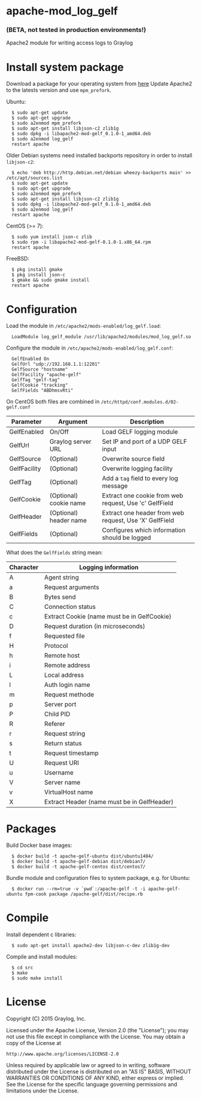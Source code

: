 # apache-mod_log_gelf
### (BETA, not tested in production environments!)
Apache2 module for writing access logs to Graylog

# Install system package
Download a package for your operating system from [here](https://github.com/Graylog2/apache-mod_log_gelf/releases)
Update Apache2 to the latests version and use `mpm_prefork`.

Ubuntu:

```
  $ sudo apt-get update
  $ sudo apt-get upgrade
  $ sudo a2enmod mpm_prefork
  $ sudo apt-get install libjson-c2 zlib1g
  $ sudo dpkg -i libapache2-mod-gelf_0.1.0-1_amd64.deb
  $ sudo a2enmod log_gelf
  restart apache
```

Older Debian systems need installed backports repository in order to install `libjson-c2`:

```
  $ echo 'deb http://http.debian.net/debian wheezy-backports main' >> /etc/apt/sources.list
  $ sudo apt-get update
  $ sudo apt-get upgrade
  $ sudo a2enmod mpm_prefork
  $ sudo apt-get install libjson-c2 zlib1g
  $ sudo dpkg -i libapache2-mod-gelf_0.1.0-1_amd64.deb
  $ sudo a2enmod log_gelf
  restart apache
```

CentOS (>= 7):

```
  $ sudo yum install json-c zlib
  $ sudo rpm -i libapache2-mod-gelf-0.1.0-1.x86_64.rpm
  restart apache
```

FreeBSD:

```
  $ pkg install gmake
  $ pkg install json-c
  $ gmake && sudo gmake install
  restart apache
```

# Configuration

Load the module in `/etc/apache2/mods-enabled/log_gelf.load`:

```
  LoadModule log_gelf_module /usr/lib/apache2/modules/mod_log_gelf.so
```

Configure the module in `/etc/apache2/mods-enabled/log_gelf.conf`:

```
  GelfEnabled On
  GelfUrl "udp://192.168.1.1:12201"
  GelfSource "hostname"
  GelfFacility "apache-gelf"
  GelfTag "gelf-tag"
  GelfCookie "tracking"
  GelfFields "ABDhmsvRti"
```
On CentOS both files are combined in `/etc/httpd/conf.modules.d/02-gelf.conf`

| Parameter    | Argument               | Description                                            |
|--------------|------------------------|--------------------------------------------------------|
| GelfEnabled  | On/Off                 | Load GELF logging module                               |
| GelfUrl      | Graylog server URL     | Set IP and port of a UDP GELF input                    |
| GelfSource   | (Optional)             | Overwrite source field                                 |
| GelfFacility | (Optional)             | Overwrite logging facility                             |
| GelfTag      | (Optional)             | Add a `tag` field to every log message                 |
| GelfCookie   | (Optional) cookie name | Extract one cookie from web request, Use 'c' GelfField |
| GelfHeader   | (Optional) header name | Extract one header from web request, Use 'X' GelfField |
| GelfFields   | (Optional)             | Configures which information should be logged          |

What does the `GelfFields` string mean:

| Character | Logging information                         |
|-----------|---------------------------------------------|
| A         | Agent string                                |
| a         | Request arguments                           |
| B         | Bytes send                                  |
| C         | Connection status                           |
| c         | Extract Cookie (name must be in GelfCookie) |
| D         | Request duration (in microseconds)          |
| f         | Requested file                              |
| H         | Protocol                                    |
| h         | Remote host                                 |
| i         | Remote address                              |
| L         | Local address                               |
| l         | Auth login name                             |
| m         | Request methode                             |
| p         | Server port                                 |
| P         | Child PID                                   |
| R         | Referer                                     |
| r         | Request string                              |
| s         | Return status                               |
| t         | Request timestamp                           |
| U         | Request URI                                 |
| u         | Username                                    |
| V         | Server name                                 |
| v         | VirtualHost name                            |
| X         | Extract Header (name must be in GelfHeader) |

# Packages

Build Docker base images:

```
  $ docker build -t apache-gelf-ubuntu dist/ubuntu1404/
  $ docker build -t apache-gelf-debian dist/debian7/
  $ docker build -t apache-gelf-centos dist/centos7/
```

Bundle module and configuration files to system package, e.g. for Ubuntu:

```
  $ docker run --rm=true -v `pwd`:/apache-gelf -t -i apache-gelf-ubuntu fpm-cook package /apache-gelf/dist/recipe.rb
```

# Compile

Install dependent c libraries:

```
  $ sudo apt-get install apache2-dev libjson-c-dev zlib1g-dev
```

Compile and install modules:

```
  $ cd src
  $ make
  $ sudo make install
```

# License

Copyright (C) 2015 Graylog, Inc.

Licensed under the Apache License, Version 2.0 (the "License");
you may not use this file except in compliance with the License.
You may obtain a copy of the License at

    http://www.apache.org/licenses/LICENSE-2.0

Unless required by applicable law or agreed to in writing, software
distributed under the License is distributed on an "AS IS" BASIS,
WITHOUT WARRANTIES OR CONDITIONS OF ANY KIND, either express or implied.
See the License for the specific language governing permissions and
limitations under the License.
